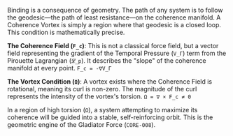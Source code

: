 Binding is a consequence of geometry. The path of any system is to follow the geodesic—the path of least resistance—on the coherence manifold. A Coherence Vortex is simply a region where that geodesic is a closed loop. This condition is mathematically precise.

**The Coherence Field (`F_c`)**: This is not a classical force field, but a vector field representing the gradient of the Temporal Pressure (`V_Γ`) term from the Pirouette Lagrangian (`𝓛_p`). It describes the "slope" of the coherence manifold at every point.
`F_c = -∇V_Γ`

**The Vortex Condition (`Ω`)**: A vortex exists where the Coherence Field is rotational, meaning its curl is non-zero. The magnitude of the curl represents the intensity of the vortex's torsion.
`Ω = ∇ × F_c ≠ 0`

In a region of high torsion (`Ω`), a system attempting to maximize its coherence will be guided into a stable, self-reinforcing orbit. This is the geometric engine of the Gladiator Force (`CORE-008`).